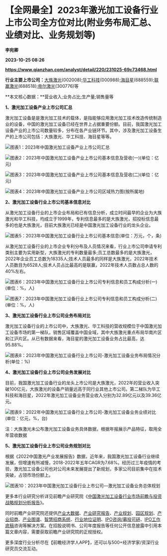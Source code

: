 # 【全网最全】2023年激光加工设备行业上市公司全方位对比(附业务布局汇总、业绩对比、业务规划等)
**李宛卿**

**2023-10-25 08:26**

**https://www.qianzhan.com/analyst/detail/220/231025-69c73468.html**

**行业主要上市公司：**[大族激光](https://stock.qianzhan.com/hs/zhengquan_002008.SZ.html)(002008);[华工科技](https://stock.qianzhan.com/hs/zhengquan_000988.SZ.html)(000988);[海目星](https://stock.qianzhan.com/hs/zhengquan_688559.SH.html)(688559);[联赢激光](https://stock.qianzhan.com/hs/zhengquan_688518.SH.html)(688518);[帝尔激光](https://stock.qianzhan.com/hs/zhengquan_300776.SZ.html)(300776)等

**本文核心数据：**营业收入;业务占比;生产量;销售量等

**1、激光加工设备产业上市公司汇总**

激光加工设备是是激光加工技术的载体，是指能够应用激光加工技术改造传统制造业的设备，中国的激光加工设备已经在世界上占据重要份额。目前，我国激光加工设备产业的上市公司数量较多，分布在各产业链环节。其中，涉及激光加工设备生产的上市公司包括：大族激光、华工科技、海目星等等。

![图表1：2023年中国激光加工设备产业上市公司汇总](https://img3.qianzhan.com/news/202310/25/20231025-c542bc5e4ec84d09.png)

![图表2：2023年中国激光加工设备产业上市公司基本信息及营收(一)(单位：亿元)](https://img3.qianzhan.com/news/202310/25/20231025-edb8be46427c6ba1.png)

![图表3：2023年中国激光加工设备产业上市公司基本信息及营收(二)(单位：亿元)](https://img3.qianzhan.com/news/202310/25/20231025-a0228165168a46a1.png)

![图表4：2023年中国激光加工设备产业上市公司区域热力图(按所属地)](https://img3.qianzhan.com/news/202310/25/20231025-68e0339c9261a506.jpg)

**2、激光加工设备行业上市公司基本信息对比**

从激光加工设备行业的上市企业布局和已有信息分析，成立时间最早的企业为大族激光和华工科技，均成立于1999年，专利信息最多的是大族激光，招投标信息最多的也是大族激光，目前大族激光已经是中国激光加工设备行业的龙头企业。

![图表5：2023年中国激光加工设备行业上市公司基本信息(单位：万元，个，条)](https://img3.qianzhan.com/news/202310/25/20231025-214d78208786acae.png)

从激光加工设备行业的上市企业专利分布及人员情况来看，行业上市公司申请专利类别主要为实用新型，大族激光的专利数量最多;员工总数最多的是大族激光，2022年企业员工总数为18335人;技术人员最多的同样是大族激光，2022年技术人员数目为6528人;技术人员占比最高的是联赢，2022年技术人员数占总人数的40%左右。

![图表6：2023年中国激光加工设备行业上市公司专利信息和员工构成分析(一)(单位：%，人)](https://img3.qianzhan.com/news/202310/25/20231025-e9ace110282a4d37.png)

![图表7：2023年中国激光加工设备行业上市公司专利信息和员工构成分析(二)(单位：%，人)](https://img3.qianzhan.com/news/202310/25/20231025-29868e96cfd80b30.png)

**3、激光加工设备行业上市公司业务布局对比**

激光加工设备行业的上市公司中，大族激光、华工科技的营收规模位于中国激光加工设备市场的第一梯队，销售区域覆盖中国全域，其中大族激光重点布局华南片区和江沪片区。从已有数据来看，海目星的激光加工设备业务占比最高，达95.88%。

![图表8：2023年中国激光加工设备行业上市公司-激光加工设备业务布局情况分析(单位：%)](https://img3.qianzhan.com/news/202310/25/20231025-d5c8f801e2200fd7.png)

**4、激光加工设备行业上市公司业务发展对比**

目前，我国激光加工设备行业的龙头上市公司是大族激光，2022年的营业收入突破100亿元，大族激光的设备产销量远高于同行业其他上市公司。第二梯队为华工科技和海目星，2022年激光加工设备业务营业收入分别为32.89亿元以及39.36亿元。

![图表9：2022年中国激光加工设备行业上市公司-激光加工设备业务业绩对比(单位：亿元，%，台)](https://img3.qianzhan.com/news/202310/25/20231025-19afe1b45d4950c1.png)

注：大族激光未公布激光加工设备业务具体数据，根据年报展示产品特征，取用全年营收数据

**5、激光加工设备行业上市公司业务规划对比**

根据《2022中国激光产业发展报告》数据，近年来，我国激光加工设备行业继续发展，但增速有所减慢，2018-2022年五年CAGR为7.68%。经历过三年疫情的考验，激光加工设备公司也对公司未来发展提出了新规划，多家公司目前集中在技术突破，占领市场份额上。

![图表10：2023年中国激光加工设备行业上市公司—激光加工设备业务总体规划](https://img3.qianzhan.com/news/202310/25/20231025-f9705e4903bb6d43.png)

更多本行业研究分析详见前瞻产业研究院《[中国激光加工设备行业市场前瞻与投资战略规划分析报告](https://bg.qianzhan.com/report/detail/746ebe113cc04100.html)》。

同时前瞻产业研究院还提供[产业大数据](https://d.qianzhan.com/)、[产业研究报告](https://bg.qianzhan.com/report/hotlist/)、[产业规划](https://f.qianzhan.com/chanyeguihua2/)、[园区规划](https://f.qianzhan.com/yuanqu/)、[产业招商](https://f.qianzhan.com/chanyezhaoshang/)、[产业图谱](https://bg.qianzhan.com/report/lianglian/)、[智慧招商系统](https://z.qianzhan.com/)、[行业地位证明](https://bg.qianzhan.com/report/qyppcs)、[IPO咨询/募投可研](https://ipo.qianzhan.com/mutou/)、[IPO工作底稿](https://ipo.qianzhan.com/digao/)咨询等解决方案。在招股说明书、公司年度报告等任何公开信息披露中引用本篇文章内容，需要获取前瞻产业研究院的正规授权。

更多深度行业分析尽在【前瞻经济学人APP】，还可以与500+经济学家/资深行业研究员交流互动。